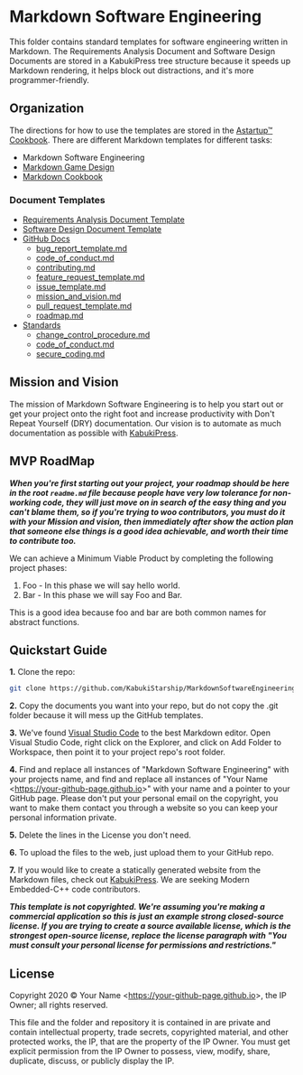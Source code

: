 # Markdown Software Engineering

This folder contains standard templates for software engineering written in Markdown. The Requirements Analysis Document and Software Design Documents are stored in a KabukiPress tree structure because it speeds up Markdown rendering, it helps block out distractions, and it's more programmer-friendly.

## Organization

 The directions for how to use the templates are stored in the [Astartup™ Cookbook](https://github.com/KabukiStarship/Astartup™.cookbook/tree/master/getting_started/markdown). There are different Markdown templates for different tasks:

* Markdown Software Engineering
* [Markdown Game Design](https://github.com/KabukiStarship/markdown.game_dev)
* [Markdown Cookbook](https://github.com/KabukiStarship/markdown.cookbook)

### Document Templates

* [Requirements Analysis Document Template](./Docs/RAD)
* [Software Design Document Template](./Docs/SDD)
* [GitHub Docs](./Docs/readme.md)
  * [bug_report_template.md](./Docs/bug_report_template.md)
  * [code_of_conduct.md](./Docs/code_of_conduct.md)
  * [contributing.md](./Docs/contributing.md)
  * [feature_request_template.md](./Docs/feature_request_template.md)
  * [issue_template.md](./Docs/issue_template.md)
  * [mission_and_vision.md](./Docs/mission_and_vision.md)
  * [pull_request_template.md](./Docs/pull_request_template.md)
  * [roadmap.md](./Docs/roadmap.md)
* [Standards](./standards/readme.md)
  * [change_control_procedure.md](./standards/change_control_procedure.md)
  * [code_of_conduct.md](./standards/code_of_conduct.md)
  * [secure_coding.md](./standards/secure_coding.md)

## Mission and Vision

The mission of Markdown Software Engineering is to help you start out or get your project onto the right foot and increase productivity with Don't Repeat Yourself (DRY) documentation. Our vision is to automate as much documentation as possible with [KabukiPress](https://github.com/KabukiStarship/KabukiPress).

## MVP RoadMap

***When you're first starting out your project, your roadmap should be here in the root `readme.md` file because people have very low tolerance for non-working code, they will just move on in search of the easy thing and you can't blame them, so if you're trying to woo contributors, you must do it with your Mission and vision, then immediately after show the action plan that someone else things is a good idea achievable, and worth their time to contribute too.***

We can achieve a Minimum Viable Product by completing the following project phases:

1. Foo - In this phase we will say hello world.
1. Bar - In this phase we will say Foo and Bar.

This is a good idea because foo and bar are both common names for abstract functions.

## Quickstart Guide

**1.** Clone the repo:

```BASH
git clone https://github.com/KabukiStarship/MarkdownSoftwareEngineering.git
```

**2.** Copy the documents you want into your repo, but do not copy the .git folder because it will mess up the GitHub templates.

**3.** We've found [Visual Studio Code](code.visualstudio.com) to the best Markdown editor. Open Visual Studio Code, right click on the Explorer, and click on Add Folder to Workspace, then point it to your project repo's root folder.

**4.** Find and replace all instances of "Markdown Software Engineering" with your projects name, and find and replace all instances of "Your Name <<https://your-github-page.github.io>>" with your name and a pointer to your GitHub page. Please don't put your personal email on the copyright, you want to make them contact you through a website so you can keep your personal information private.

**5.** Delete the lines in the License you don't need.

**6.** To upload the files to the web, just upload them to your GitHub repo.

**7.** If you would like to create a statically generated website from the Markdown files, check out [KabukiPress](https://github.com/KabukiStarship/kabukipress). We are seeking Modern Embedded-C++ code contributors.

***This template is not copyrighted. We're assuming you're making a commercial application so this is just an example strong closed-source license. If you are trying to create a source available license, which is the strongest open-source license, replace the license paragraph with "You must consult your personal license for permissions and restrictions."***

## License

Copyright 2020 © Your Name <<https://your-github-page.github.io>>, the IP Owner; all rights reserved.

This file and the folder and repository it is contained in are private and contain intellectual property, trade secrets, copyrighted material, and other protected works, the IP, that are the property of the IP Owner. You must get explicit permission from the IP Owner to possess, view, modify, share, duplicate, discuss, or publicly display the IP.
